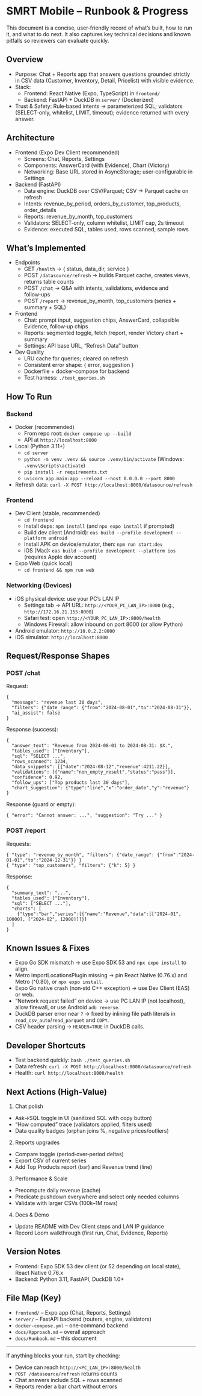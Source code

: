 # SMRT Mobile – Runbook & Progress

This document is a concise, user‑friendly record of what’s built, how to run it, and what to do next. It also captures key technical decisions and known pitfalls so reviewers can evaluate quickly.

## Overview
- Purpose: Chat + Reports app that answers questions grounded strictly in CSV data (Customer, Inventory, Detail, Pricelist) with visible evidence.
- Stack:
  - Frontend: React Native (Expo, TypeScript) in `frontend/`
  - Backend: FastAPI + DuckDB in `server/` (Dockerized)
- Trust & Safety: Rule‑based intents → parameterized SQL; validators (SELECT‑only, whitelist, LIMIT, timeout); evidence returned with every answer.

## Architecture
- Frontend (Expo Dev Client recommended)
  - Screens: Chat, Reports, Settings
  - Components: AnswerCard (with Evidence), Chart (Victory)
  - Networking: Base URL stored in AsyncStorage; user‑configurable in Settings
- Backend (FastAPI)
  - Data engine: DuckDB over CSV/Parquet; CSV → Parquet cache on refresh
  - Intents: revenue_by_period, orders_by_customer, top_products, order_details
  - Reports: revenue_by_month, top_customers
  - Validators: SELECT‑only, column whitelist, LIMIT cap, 2s timeout
  - Evidence: executed SQL, tables used, rows scanned, sample rows

## What’s Implemented
- Endpoints
  - GET `/health` → { status, data_dir, service }
  - POST `/datasource/refresh` → builds Parquet cache, creates views, returns table counts
  - POST `/chat` → Q&A with intents, validations, evidence and follow‑ups
  - POST `/report` → revenue_by_month, top_customers (series + summary + SQL)
- Frontend
  - Chat: prompt input, suggestion chips, AnswerCard, collapsible Evidence, follow‑up chips
  - Reports: segmented toggle, fetch /report, render Victory chart + summary
  - Settings: API base URL, “Refresh Data” button
- Dev Quality
  - LRU cache for queries; cleared on refresh
  - Consistent error shape: { error, suggestion }
  - Dockerfile + docker‑compose for backend
  - Test harness: `./test_queries.sh`

## How To Run
### Backend
- Docker (recommended)
  - From repo root: `docker compose up --build`
  - API at `http://localhost:8000`
- Local (Python 3.11+)
  - `cd server`
  - `python -m venv .venv && source .venv/bin/activate` (Windows: `.venv\Scripts\activate`)
  - `pip install -r requirements.txt`
  - `uvicorn app.main:app --reload --host 0.0.0.0 --port 8000`
- Refresh data: `curl -X POST http://localhost:8000/datasource/refresh`

### Frontend
- Dev Client (stable, recommended)
  - `cd frontend`
  - Install deps: `npm install` (and `npx expo install` if prompted)
  - Build dev client (Android): `eas build --profile development --platform android`
  - Install APK on device/emulator, then: `npm run start:dev`
  - iOS (Mac): `eas build --profile development --platform ios` (requires Apple dev account)
- Expo Web (quick local)
  - `cd frontend && npm run web`

### Networking (Devices)
- iOS physical device: use your PC’s LAN IP
  - Settings tab → API URL: `http://<YOUR_PC_LAN_IP>:8000` (e.g., `http://172.16.21.155:8000`)
  - Safari test: open `http://<YOUR_PC_LAN_IP>:8000/health`
  - Windows Firewall: allow inbound on port 8000 (or allow Python)
- Android emulator: `http://10.0.2.2:8000`
- iOS simulator: `http://localhost:8000`

## Request/Response Shapes
### POST /chat
Request:
```
{
  "message": "revenue last 30 days",
  "filters": {"date_range": {"from":"2024-08-01","to":"2024-08-31"}},
  "ai_assist": false
}
```
Response (success):
```
{
  "answer_text": "Revenue from 2024-08-01 to 2024-08-31: $X.",
  "tables_used": ["Inventory"],
  "sql": "SELECT ...",
  "rows_scanned": 1234,
  "data_snippets": [{"date":"2024-08-12","revenue":4211.22}],
  "validations": [{"name":"non_empty_result","status":"pass"}],
  "confidence": 0.92,
  "follow_ups": ["Top products last 30 days"],
  "chart_suggestion": {"type":"line","x":"order_date","y":"revenue"}
}
```
Response (guard or empty):
```
{ "error": "Cannot answer: ...", "suggestion": "Try ..." }
```

### POST /report
Requests:
```
{ "type": "revenue_by_month", "filters": {"date_range": {"from":"2024-01-01","to":"2024-12-31"}} }
{ "type": "top_customers", "filters": {"k": 5} }
```
Response:
```
{
  "summary_text": "...",
  "tables_used": ["Inventory"],
  "sql": ["SELECT ..."],
  "charts": [
    {"type":"bar","series":[{"name":"Revenue","data":[["2024-01", 10000], ["2024-02", 12000]]]}]
  ]
}
```

## Known Issues & Fixes
- Expo Go SDK mismatch → use Expo SDK 53 and `npx expo install` to align.
- Metro importLocationsPlugin missing → pin React Native (0.76.x) and Metro (^0.80), or `npx expo install`.
- Expo Go native crash (non‑std C++ exception) → use Dev Client (EAS) or web.
- “Network request failed” on device → use PC LAN IP (not localhost), allow firewall, or use Android `adb reverse`.
- DuckDB parser error near `?` → fixed by inlining file path literals in `read_csv_auto`/`read_parquet` and `COPY`.
- CSV header parsing → `HEADER=TRUE` in DuckDB calls.

## Developer Shortcuts
- Test backend quickly: `bash ./test_queries.sh`
- Data refresh: `curl -X POST http://localhost:8000/datasource/refresh`
- Health: `curl http://localhost:8000/health`

## Next Actions (High‑Value)
1) Chat polish
- Ask→SQL toggle in UI (sanitized SQL with copy button)
- “How computed” trace (validators applied, filters used)
- Data quality badges (orphan joins %, negative prices/outliers)

2) Reports upgrades
- Compare toggle (period‑over‑period deltas)
- Export CSV of current series
- Add Top Products report (bar) and Revenue trend (line)

3) Performance & Scale
- Precompute daily revenue (cache)
- Predicate pushdown everywhere and select only needed columns
- Validate with larger CSVs (100k–1M rows)

4) Docs & Demo
- Update README with Dev Client steps and LAN IP guidance
- Record Loom walkthrough (first run, Chat, Evidence, Reports)

## Version Notes
- Frontend: Expo SDK 53 dev client (or 52 depending on local state), React Native 0.76.x
- Backend: Python 3.11, FastAPI, DuckDB 1.0+

## File Map (Key)
- `frontend/` – Expo app (Chat, Reports, Settings)
- `server/` – FastAPI backend (routers, engine, validators)
- `docker-compose.yml` – one‑command backend
- `docs/Approach.md` – overall approach
- `docs/Runbook.md` – this document

---
If anything blocks your run, start by checking:
- Device can reach `http://<PC_LAN_IP>:8000/health`
- `POST /datasource/refresh` returns counts
- Chat answers include SQL + rows scanned
- Reports render a bar chart without errors

